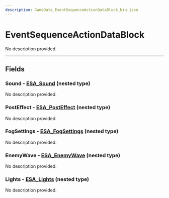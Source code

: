 ```yaml
---
description: GameData_EventSequenceActionDataBlock_bin.json
---
```


# EventSequenceActionDataBlock

No description provided.

***

## Fields

### Sound - [ESA_Sound](../../nested-types/esa_sound.md) (nested type)

No description provided.

### PostEffect - [ESA_PostEffect](../../nested-types/esa_posteffect.md) (nested type)

No description provided.

### FogSettings - [ESA_FogSettings](../../nested-types/esa_fogsettings.md) (nested type)

No description provided.

### EnemyWave - [ESA_EnemyWave](../../nested-types/esa_enemywave.md) (nested type)

No description provided.

### Lights - [ESA_Lights](../../nested-types/esa_lights.md) (nested type)

No description provided.
